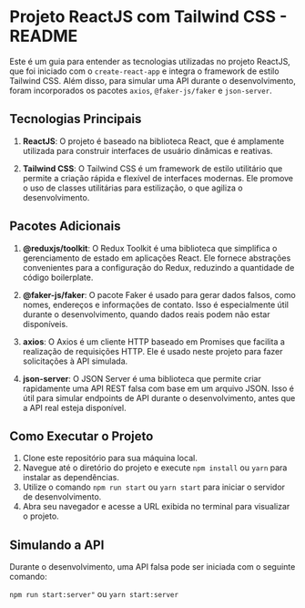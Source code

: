 # Projeto ReactJS com Tailwind CSS - README

Este é um guia para entender as tecnologias utilizadas no projeto ReactJS, que foi iniciado com o `create-react-app` e integra o framework de estilo Tailwind CSS. Além disso, para simular uma API durante o desenvolvimento, foram incorporados os pacotes `axios`, `@faker-js/faker` e `json-server`.

## Tecnologias Principais

1. **ReactJS**: O projeto é baseado na biblioteca React, que é amplamente utilizada para construir interfaces de usuário dinâmicas e reativas.

2. **Tailwind CSS**: O Tailwind CSS é um framework de estilo utilitário que permite a criação rápida e flexível de interfaces modernas. Ele promove o uso de classes utilitárias para estilização, o que agiliza o desenvolvimento.

## Pacotes Adicionais

1. **@reduxjs/toolkit**: O Redux Toolkit é uma biblioteca que simplifica o gerenciamento de estado em aplicações React. Ele fornece abstrações convenientes para a configuração do Redux, reduzindo a quantidade de código boilerplate.

2. **@faker-js/faker**: O pacote Faker é usado para gerar dados falsos, como nomes, endereços e informações de contato. Isso é especialmente útil durante o desenvolvimento, quando dados reais podem não estar disponíveis.

3. **axios**: O Axios é um cliente HTTP baseado em Promises que facilita a realização de requisições HTTP. Ele é usado neste projeto para fazer solicitações à API simulada.

4. **json-server**: O JSON Server é uma biblioteca que permite criar rapidamente uma API REST falsa com base em um arquivo JSON. Isso é útil para simular endpoints de API durante o desenvolvimento, antes que a API real esteja disponível.

## Como Executar o Projeto

1. Clone este repositório para sua máquina local.
2. Navegue até o diretório do projeto e execute `npm install` ou `yarn` para instalar as dependências.
3. Utilize o comando `npm run start` ou `yarn start` para iniciar o servidor de desenvolvimento.
4. Abra seu navegador e acesse a URL exibida no terminal para visualizar o projeto.

## Simulando a API

Durante o desenvolvimento, uma API falsa pode ser iniciada com o seguinte comando:

`npm run start:server"` ou `yarn start:server`
